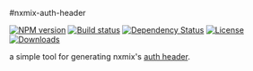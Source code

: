 #nxmix-auth-header

[![NPM version][npm-image]][npm-url]
[![Build status][travis-image]][travis-url]
[![Dependency Status][david-image]][david-url]
[![License][license-image]][license-url]
[![Downloads][downloads-image]][downloads-url]

a simple tool for generating nxmix's [auth header](https://github.com/NXMIX/nextday-public-api/blob/be14a1edbf73dc87bbead2f6caf4b694f56f361d/testMac.sh).

[npm-image]: https://img.shields.io/npm/v/nxmix-auth-header.svg?style=flat-square
[npm-url]: https://npmjs.org/package/nxmin-auth-header
[travis-image]: https://img.shields.io/travis/zhuangya/nxmin-auth-header.svg?style=flat-square
[travis-url]: https://travis-ci.org/zhuangya/nxmix-auth-header
[david-image]: http://img.shields.io/david/zhuangya/nxmin-auth-header.svg?style=flat-square
[david-url]: https://david-dm.org/zhuangya/nxmix-auth-header
[license-image]: http://img.shields.io/npm/l/nxmix-auth-header.svg?style=flat-square
[license-url]: LICENSE
[downloads-image]: http://img.shields.io/npm/dm/nxmix-auth-header.svg?style=flat-square
[downloads-url]: https://npmjs.org/package/nxmix-auth-header
